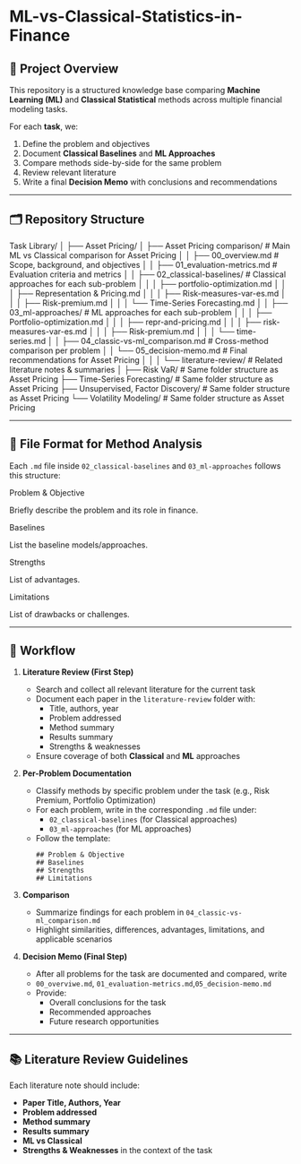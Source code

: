 # ML-vs-Classical-Statistics-in-Finance

## 📌 Project Overview
This repository is a structured knowledge base comparing **Machine Learning (ML)** and **Classical Statistical** methods across multiple financial modeling tasks.  

For each **task**, we:
1. Define the problem and objectives
2. Document **Classical Baselines** and **ML Approaches**
3. Compare methods side-by-side for the same problem
4. Review relevant literature
5. Write a final **Decision Memo** with conclusions and recommendations

---

## 🗂 Repository Structure
Task Library/
│
├── Asset Pricing/
│   ├── Asset Pricing comparison/            # Main ML vs Classical comparison for Asset Pricing
│   │   ├── 00_overview.md                    # Scope, background, and objectives
│   │   ├── 01_evaluation-metrics.md          # Evaluation criteria and metrics
│   │   ├── 02_classical-baselines/           # Classical approaches for each sub-problem
│   │   │   ├── portfolio-optimization.md
│   │   │   ├── Representation & Pricing.md
│   │   │   ├── Risk-measures-var-es.md
│   │   │   ├── Risk-premium.md
│   │   │   └── Time-Series Forecasting.md
│   │   ├── 03_ml-approaches/                 # ML approaches for each sub-problem
│   │   │   ├── Portfolio-optimization.md
│   │   │   ├── repr-and-pricing.md
│   │   │   ├── risk-measures-var-es.md
│   │   │   ├── Risk-premium.md
│   │   │   └── time-series.md
│   │   ├── 04_classic-vs-ml_comparison.md    # Cross-method comparison per problem
│   │   └── 05_decision-memo.md               # Final recommendations for Asset Pricing
│   │
│   └── literature-review/                    # Related literature notes & summaries
│
├── Risk VaR/                                 # Same folder structure as Asset Pricing
├── Time-Series Forecasting/                  # Same folder structure as Asset Pricing
├── Unsupervised, Factor Discovery/           # Same folder structure as Asset Pricing
└── Volatility Modeling/                      # Same folder structure as Asset Pricing

---

## 📑 File Format for Method Analysis
Each `.md` file inside `02_classical-baselines` and `03_ml-approaches` follows this structure:

Problem & Objective

Briefly describe the problem and its role in finance.

Baselines

List the baseline models/approaches.

Strengths

List of advantages.

Limitations

List of drawbacks or challenges.

---
## 🔄 Workflow
1. **Literature Review (First Step)**  
   - Search and collect all relevant literature for the current task  
   - Document each paper in the `literature-review` folder with:
     - Title, authors, year
     - Problem addressed
     - Method summary
     - Results summary
     - Strengths & weaknesses
   - Ensure coverage of both **Classical** and **ML** approaches

2. **Per-Problem Documentation**  
   - Classify methods by specific problem under the task (e.g., Risk Premium, Portfolio Optimization)  
   - For each problem, write in the corresponding `.md` file under:
     - `02_classical-baselines` (for Classical approaches)  
     - `03_ml-approaches` (for ML approaches)  
   - Follow the template:
     ```
     ## Problem & Objective
     ## Baselines
     ## Strengths
     ## Limitations
     ```

3. **Comparison**  
   - Summarize findings for each problem in `04_classic-vs-ml_comparison.md`  
   - Highlight similarities, differences, advantages, limitations, and applicable scenarios

4. **Decision Memo (Final Step)**  
   - After all problems for the task are documented and compared, write
   - `00_overviwe.md`, `01_evaluation-metrics.md`,`05_decision-memo.md`  
   - Provide:
     - Overall conclusions for the task
     - Recommended approaches
     - Future research opportunities
    
---

## 📚 Literature Review Guidelines
Each literature note should include:
- **Paper Title, Authors, Year**
- **Problem addressed**
- **Method summary**
- **Results summary**
- **ML vs Classical**
- **Strengths & Weaknesses** in the context of the task


